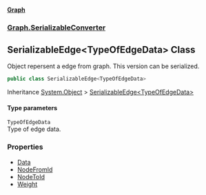 #### [Graph](./index.md 'index')
### [Graph.SerializableConverter](./Graph-SerializableConverter.md 'Graph.SerializableConverter')
## SerializableEdge&lt;TypeOfEdgeData&gt; Class
Object repersent a edge from graph. This version can be serialized.  
```csharp
public class SerializableEdge<TypeOfEdgeData>
```
Inheritance [System.Object](https://docs.microsoft.com/en-us/dotnet/api/System.Object 'System.Object') &gt; [SerializableEdge&lt;TypeOfEdgeData&gt;](./Graph-SerializableConverter-SerializableEdge-TypeOfEdgeData-.md 'Graph.SerializableConverter.SerializableEdge&lt;TypeOfEdgeData&gt;')  
#### Type parameters
<a name='Graph-SerializableConverter-SerializableEdge-TypeOfEdgeData--TypeOfEdgeData'></a>
`TypeOfEdgeData`  
Type of edge data.  
  
### Properties
- [Data](./Graph-SerializableConverter-SerializableEdge-TypeOfEdgeData--Data.md 'Graph.SerializableConverter.SerializableEdge&lt;TypeOfEdgeData&gt;.Data')
- [NodeFromId](./Graph-SerializableConverter-SerializableEdge-TypeOfEdgeData--NodeFromId.md 'Graph.SerializableConverter.SerializableEdge&lt;TypeOfEdgeData&gt;.NodeFromId')
- [NodeToId](./Graph-SerializableConverter-SerializableEdge-TypeOfEdgeData--NodeToId.md 'Graph.SerializableConverter.SerializableEdge&lt;TypeOfEdgeData&gt;.NodeToId')
- [Weight](./Graph-SerializableConverter-SerializableEdge-TypeOfEdgeData--Weight.md 'Graph.SerializableConverter.SerializableEdge&lt;TypeOfEdgeData&gt;.Weight')
